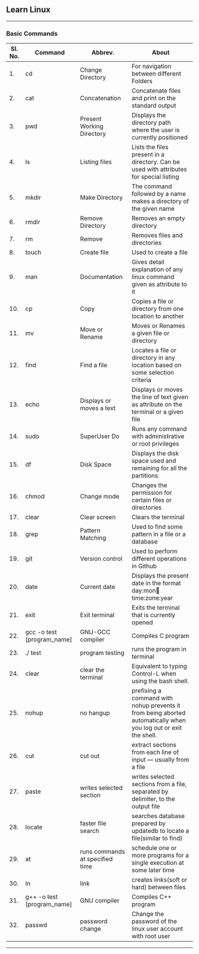 ## Learn Linux
<hr>

### Basic Commands



|Sl. No.|Command|Abbrev.|About|
|-|-|-|-|
|1.|cd|Change Directory|For navigation between different Folders |
|2.|cat|Concatenation|Concatenate files and print on the standard output |
|3.|pwd|Present Working Directory|Displays the directory path where the user is currently positioned |
|4.|ls|Listing files|Lists the files present in a directory. Can be used with attributes for special listing |
|5.|mkdir|Make Directory|The command followed by a name makes a directory of the given name |
|6.|rmdir|Remove Directory|Removes an empty directory |
|7.|rm|Remove|Removes files and directories |
|8.|touch|Create file|Used to create a file |
|9.|man|Documentation|Gives detail explanation of any linux command given as attribute to it |
|10.|cp|Copy|Copies a file or directory from one location to another |
|11.|mv|Move or Rename|Moves or Renames a given file or directory |
|12.|find|Find a file|Locates a file or directory in any location based on some selection criteria|
|13.|echo|Displays or moves a text|Displays or moves the line of text given as attribute on the terminal or a given file |
|14.|sudo|SuperUser Do|Runs any command with administrative or root privileges |
|15.|df|Disk Space|Displays the disk space used and remaining for all the partitions |
|16.|chmod|Change mode|Changes the permission for certain files or directories |
|17.|clear|Clear screen|Clears the terminal |
|18.|grep|Pattern Matching|Used to find some pattern in a file or a database |
|19.|git|Version control|Used to perform different operations in Github|
|20.|date|Current date|Displays the present date in the format day:mon:date:time:zone:year|
|21.|exit|Exit terminal|Exits the terminal that is currently opened|
|22.|gcc -o test [program_name]|GNU-GCC compiler|Compiles C program|
|23.|./ test|program testing|runs the program in terminal|
|24.|clear|clear the terminal| Equivalent to typing Control-L when using the bash shell.|
|25.|nohup|no hangup|prefixing a command with nohup prevents it from being aborted automatically when you log out or exit the shell.|
|26.|cut|cut out|extract sections from each line of input — usually from a file|
|27.|paste|writes selected section|writes selected sections from a file, separated by delimiter, to the output file|
|28.|locate|faster file search|searches database prepared by updatedb to locate a file(similar to find)|
|29.|at|runs commands at specified time| schedule one or more programs for a single execution at some later time|
|30.|ln|link|creates links(soft or hard) between files|
|31.|g++ -o test [program_name]|GNU compiler|Compiles C++ program|
|32.|passwd|password change|Change the password of the linux user account with root user|
<hr>
